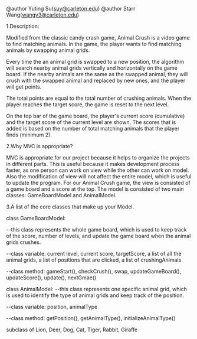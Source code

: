 @author Yuting Su(suy@carleton.edu)
@author Starr Wang(wangy3@carleton.edu)

1.Description:

Modified from the classic candy crash game, Animal Crush is a video game to find matching animals. In the game, the player wants to find matching animals by swapping animal grids.

Every time the an animal grid is swapped to a new position, the algorithm will search nearby animal grids vertically and horizontally on the game board. If the nearby animals are the same as the swapped animal, they will crush with the swapped animal and replaced by new ones, and the player will get points.
 
The total points are equal to the total number of crushing animals. When the player reaches the target score, the game is reset to the next level.

On the top bar of the game board, the player's current score (cumulative) and the target score of the current level are shown. The scores that is added is based on the number of total matching animals that the player finds (minimum 2). 

2.Why MVC is appropriate?

MVC is appropriate for our project because it helps to organize the projects in different parts. This is useful because it makes development process faster, as one person can work on view while the other can work on model. Also the modification of view will not affect the entire model, which is useful to update the program. 
For our Animal Crush game, the view is consisted of a game board and a score at the top. The model is consisted of two main classes: GameBoardModel and AnimalModel. 

3.A list of the core classes that make up your Model.

class GameBoardModel: 

--this class represents the whole game board, which is used to keep track of the score, number of levels, and update the game board when the animal grids crushes.

--class variable: current level, current score, targetScore, a list of all the animal grids, a list of positions that are clicked, a list of crushingAnimals

--class method: gameStart(), checkCrush(), swap, updateGameBoard(), updateScore(), update(), nextGmae()


class AnimalModel:
--this class represents one specific animal grid, which is used to identify the type of animal grids and keep track of the position.  

--class variable: position, animalType 

--class method: getPosition(), getAnimalType(), initializeAnimalType()

subclass of Lion, Deer, Dog, Cat, Tiger, Rabbit, Giraffe
